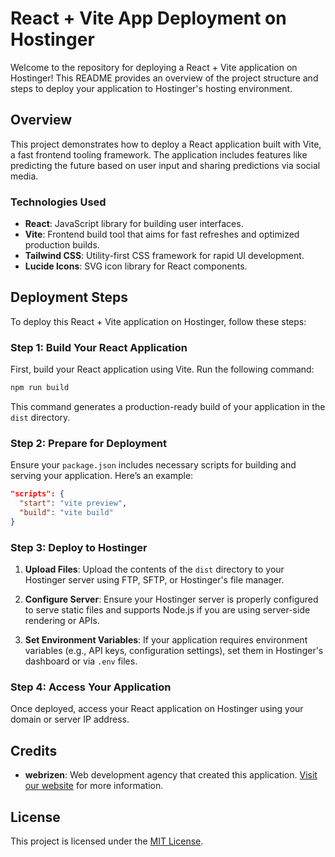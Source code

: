 # React + Vite App Deployment on Hostinger

Welcome to the repository for deploying a React + Vite application on Hostinger! This README provides an overview of the project structure and steps to deploy your application to Hostinger's hosting environment.

## Overview

This project demonstrates how to deploy a React application built with Vite, a fast frontend tooling framework. The application includes features like predicting the future based on user input and sharing predictions via social media.

### Technologies Used

- **React**: JavaScript library for building user interfaces.
- **Vite**: Frontend build tool that aims for fast refreshes and optimized production builds.
- **Tailwind CSS**: Utility-first CSS framework for rapid UI development.
- **Lucide Icons**: SVG icon library for React components.

## Deployment Steps

To deploy this React + Vite application on Hostinger, follow these steps:

### Step 1: Build Your React Application

First, build your React application using Vite. Run the following command:

```bash
npm run build
```

This command generates a production-ready build of your application in the `dist` directory.

### Step 2: Prepare for Deployment

Ensure your `package.json` includes necessary scripts for building and serving your application. Here’s an example:

```json
"scripts": {
  "start": "vite preview",
  "build": "vite build"
}
```

### Step 3: Deploy to Hostinger

1. **Upload Files**: Upload the contents of the `dist` directory to your Hostinger server using FTP, SFTP, or Hostinger's file manager.

2. **Configure Server**: Ensure your Hostinger server is properly configured to serve static files and supports Node.js if you are using server-side rendering or APIs.

3. **Set Environment Variables**: If your application requires environment variables (e.g., API keys, configuration settings), set them in Hostinger's dashboard or via `.env` files.

### Step 4: Access Your Application

Once deployed, access your React application on Hostinger using your domain or server IP address.

## Credits

- **webrizen**: Web development agency that created this application. [Visit our website](https://webrizen.vercel.app) for more information.

## License

This project is licensed under the [MIT License](LICENSE).